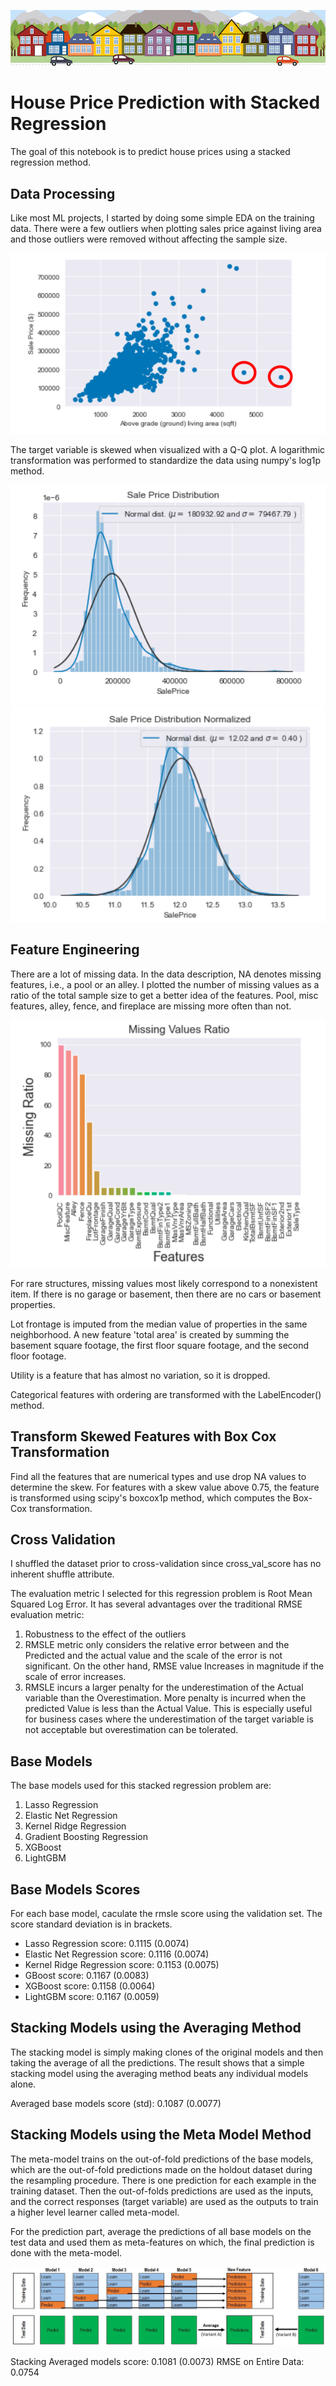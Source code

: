![banner](img/banner.png)
# House Price Prediction with Stacked Regression

The goal of this notebook is to predict house prices using a stacked regression method. 

## Data Processing
Like most ML projects, I started by doing some simple EDA on the training data. There were a few outliers when plotting sales price against living area and those outliers were removed without affecting the sample size. 

![](img/outliers.png)

The target variable is skewed when visualized with a Q-Q plot. A logarithmic transformation was performed to standardize the data using numpy's log1p method. 

![](img/skew1.png)
![](img/skew2.png)

## Feature Engineering
There are a lot of missing data. In the data description,  NA denotes missing features, i.e., a pool or an alley. I plotted the number of missing values as a ratio of the total sample size to get a better idea of the features. Pool, misc features, alley, fence, and fireplace are missing more often than not. 

![](img/missing.png)

For rare structures, missing values most likely correspond to a nonexistent item. If there is no garage or basement, then there are no cars or basement properties.

Lot frontage is imputed from the median value of properties in the same neighborhood. A new feature 'total area' is created by summing the basement square footage, the first floor square footage, and the second floor footage.

Utility is a feature that has almost no variation, so it is dropped.

Categorical features with ordering are transformed with the LabelEncoder() method.

## Transform Skewed Features with Box Cox Transformation

Find all the features that are numerical types and use drop NA values to determine the skew. For features with a skew value above 0.75, the feature is transformed using scipy's boxcox1p method, which computes the Box-Cox transformation.

## Cross Validation

I shuffled the dataset prior to cross-validation since cross_val_score has no inherent shuffle attribute.

The evaluation metric I selected for this regression problem is Root Mean Squared Log Error. It has several advantages over the traditional RMSE evaluation metric:

1. Robustness to the effect of the outliers
2. RMSLE metric only considers the relative error between and the Predicted and the actual value and the scale of the error is not significant. On the other hand, RMSE value Increases in magnitude if the scale of error increases.
3. RMSLE incurs a larger penalty for the underestimation of the Actual variable than the Overestimation. More penalty is incurred when the predicted Value is less than the Actual Value. This is especially useful for business cases where the underestimation of the target variable is not acceptable but overestimation can be tolerated.

## Base Models

The base models used for this stacked regression problem are:
1. Lasso Regression
2. Elastic Net Regression
3. Kernel Ridge Regression
4. Gradient Boosting Regression
5. XGBoost
6. LightGBM

## Base Models Scores

For each base model, caculate the rmsle score using the validation set. The score standard deviation is in brackets.

- Lasso Regression score: 0.1115 (0.0074)
- Elastic Net Regression score: 0.1116 (0.0074)
- Kernel Ridge Regression score: 0.1153 (0.0075)
- GBoost score: 0.1167 (0.0083)
- XGBoost score: 0.1158 (0.0064)
- LightGBM score: 0.1167 (0.0059)

## Stacking Models using the Averaging Method

The stacking model is simply making clones of the original models and then taking the average of all the predictions. The result shows that a simple stacking model using the averaging method beats any individual models alone. 

Averaged base models score (std): 0.1087 (0.0077)

## Stacking Models using the Meta Model Method

The meta-model trains on the out-of-fold predictions of the base models, which are the out-of-fold predictions made on the holdout dataset during the resampling procedure. There is one prediction for each example in the training dataset. Then the out-of-folds predictions are used as the inputs, and the correct responses (target variable) are used as the outputs to train a higher level learner called meta-model.

For the prediction part, average the predictions of all base models on the test data and used them as meta-features on which, the final prediction is done with the meta-model.

![oof](img/oof.jpg)

Stacking Averaged models score: 0.1081 (0.0073)
RMSE on Entire Data: 0.0754


